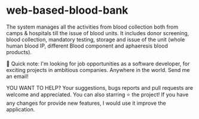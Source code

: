 # web-based-blood-bank

The system manages all the activities from blood collection both from camps & hospitals till the issue of blood units. 
It includes donor screening, blood collection, mandatory testing, storage and issue of the unit (whole human blood IP, different Blood component and aphaeresis blood products).

🚀 Quick note: I'm looking for job opportunities as a software developer, for exciting projects in ambitious companies. Anywhere in the world. Send me an email!

YOU WANT TO HELP?
Your suggestions, bugs reports and pull requests are welcome and appreciated. You can also starring ⭐️ the project!
If you have any changes for provide new features, I would use it improve the application. 

